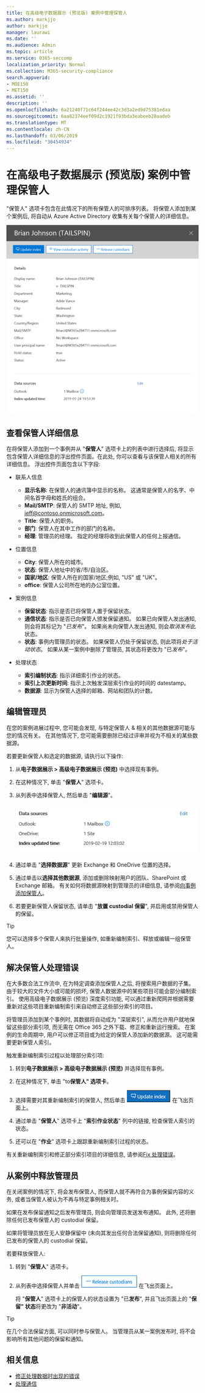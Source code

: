 ```yaml
---
title: 在高级电子数据展示 (预览版) 案例中管理保管人
ms.author: markjjo
author: markjjo
manager: laurawi
ms.date: ''
ms.audience: Admin
ms.topic: article
ms.service: O365-seccomp
localization_priority: Normal
ms.collection: M365-security-compliance
search.appverid:
- MOE150
- MET150
ms.assetid: ''
description: ''
ms.openlocfilehash: 6a21240f71c64f244ee42c3d3a2ed9d75381edaa
ms.sourcegitcommit: 6aa82374eef09d2c1921f93bda3eabeeb28aadeb
ms.translationtype: MT
ms.contentlocale: zh-CN
ms.lasthandoff: 03/06/2019
ms.locfileid: "30454934"
---
```

# <a name="manage-custodians-in-an-advanced-ediscovery-preview-case"></a>在高级电子数据展示 (预览版) 案例中管理保管人

"保管人" 选项卡包含在此情况下的所有保管人的可排序列表。 将保管人添加到某个案例后, 将自动从 Azure Active Directory 收集有关每个保管人的详细信息。

![管理保管人](../media/CustodianDetails.PNG)

## <a name="viewing-custodian-details"></a>查看保管人详细信息

在将保管人添加到一个事例并从 "**保管人**" 选项卡上的列表中进行选择后, 将显示包含保管人详细信息的浮出控件页面。在此处, 你可以查看与该保管人相关的所有详细信息。 浮出控件页面包含以下字段:

- 联系人信息

  - **显示名称**: 在保管人的通讯簿中显示的名称。 这通常是保管人的名字、中间名首字母和姓氏的组合。
  - **Mail/SMTP**: 保管人的 SMTP 地址, 例如, jeff@contoso.onmicrosoft.com。  
  - **Title**: 保管人的职务。
  - **部门**: 保管人在其中工作的部门的名称。
  - **经理**: 管理员的经理。 指定的经理将收到此保管人的任何上报通信。
  
- 位置信息

  - **City**: 保管人所在的城市。
  - **状态**: 保管人地址中的省/市/自治区。
  - **国家/地区**: 保管人所在的国家/地区;例如, "US" 或 "UK"。
  - **office**: 保管人公司所在地的办公室位置。

- 案例信息

  - **保留状态**: 指示是否已将保管人置于保留状态。 
  - **通信状态**: 指示是否已向保管人颁发保留通知。 如果已向保管人发出通知, 则会将其标记为 "*已发布*"。 如果尚未向保管人发出通知, 则会*取消发布*此状态。 
  - **状态**: 事例内管理员的状态。 如果保管人仍处于保留状态, 则此项将*处于活动状态*。 如果从某一案例中删除了管理员, 其状态将更改为 "已*发布*"。 

- 处理状态

  - **索引编制状态**: 指示详细索引作业的状态。  
  - **索引上次更新时间**: 指示上次触发深层索引作业的时间的 datestamp。
  - **数据源**: 显示为保管人选择的邮箱、网站和团队的计数。

## <a name="editing-a-custodian"></a>编辑管理员

在您的案例进展过程中, 您可能会发现, 与特定保管人 & 相关的其他数据源可能与您的情况有关。 在其他情况下, 您可能需要删除已经过评审并视为不相关的某些数据源。

若要更新保管人和选定的数据源, 请执行以下操作:

1. 从**电子数据展示 > 高级电子数据展示 (预览)** 中选择现有事例。
  
2. 在这种情况下, 单击 "**保管人**" 选项卡。
  
3. 从列表中选择保管人, 然后单击 "**编辑源**"。

    ![编辑数据源](../media/EditCustodianDataSource.PNG)
  
4. 通过单击 "**选择数据源**" 更新 Exchange 和 OneDrive 位置的选择。
  
5. 通过单击以**选择其他数据源**, 添加或删除映射用户的团队、SharePoint 或 Exchange 邮箱。 有关如何将数据源映射到管理员的详细信息, 请参阅[向事例添加保管人](add-custodians-to-case.md)。
  
6. 若要更新保管人保留状态, 请单击 "**放置 custodial 保留**", 并启用或禁用保管人的保留。

> [!TIP]
> 您可以选择多个保管人来执行批量操作, 如重新编制索引、释放或编辑一组保管人。

## <a name="resolving-custodian-processing-errors"></a>解决保管人处理错误

在大多数合法工作流中, 在为特定调查添加保管人之后, 将搜索用户数据的子集。 由于较大的文件大小或可能的损坏, 保管人数据源中的某些项目可能会部分编制索引。 使用高级电子数据展示 (预览) 深度索引功能, 可以通过重新爬网并根据需要重新对这些项目重新编制索引来自动修正这些部分索引的项目。 

将管理员添加到某个事例时, 其数据将自动成为 "深层索引", 从而允许用户就地保留这些部分索引项, 而无需在 Office 365 之外下载、修正和重新运行搜索。 在案例的生命周期中, 用户可以修正项目或为给定的保管人添加新的数据源。 这可能需要更新保管人索引。 

触发重新编制索引过程以处理部分索引项:

1. 转到**电子数据展示 > 高级电子数据展示 (预览)** 并选择现有事例。

2. 在这种情况下, 单击 "to**保管人" 选项卡**。 

3. 选择需要对其重新编制索引的保管人, 然后单击 ![更新索引](../media/UpdateIndex.PNG) 在飞出页面上。

4. 通过单击 "**保管人**" 选项卡上 "**索引作业状态**" 列中的链接, 检查保管人索引的状态。  

5. 还可以在 "**作业**" 选项卡上跟踪重新编制索引过程的状态。

有关重新编制索引和修正部分索引项目的详细信息, 请参阅[Fix 处理错误](processing-data-for-case.md)。

## <a name="releasing-a-custodian-from-a-case"></a>从案例中释放管理员

在关闭案例的情况下, 将会发布保管人, 而保管人就不再符合为事例保留内容的义务, 或者当保管人被认为不再与特定事例相关时。 

如果在发布保留通知之后发布管理员, 则会向管理员发送发布通知。 此外, 还将删除任何已发布保管人的 custodial 保留。

如果将管理员放在无人安静保留中 (未向其发出任何合法保留通知), 则将删除任何已发布的保管人的 custodial 保留。  

若要释放保管人: 

1.  转到 "**保管人**" 选项卡。

2.  从列表中选择保管人并单击 ![发布管理员](../media/ReleaseCustodian.PNG) 在飞出页面上。

    将 "**保管人**" 选项卡上的保管人的状态设置为 "已**发布**", 并且飞出页面上的 "**保留" 状态**将更改为 "**非活动**"。 

> [!TIP]
> 在几个合法保留方面, 可以同时参与保管人。 当管理员从某一案例发布时, 将不会影响所有其他问题的保留和通知。

## <a name="related-information"></a>相关信息

 - [修正处理数据时出现的错误](error-remediation.md) 
- [处理通信](managing-custodian-communications.md)
